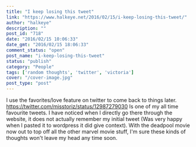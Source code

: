 ```yaml
---
title: "I keep losing this tweet"
link: "https://www.halkeye.net/2016/02/15/i-keep-losing-this-tweet/"
author: "halkeye"
description: ""
post_id: "718"
date: "2016/02/15 10:06:33"
date_gmt: "2016/02/15 18:06:33"
comment_status: "open"
post_name: "i-keep-losing-this-tweet"
status: "publish"
category: "People"
tags: ['random thoughts', 'twitter', 'victoria']
cover: "/cover-image.jpg"
post_type: "post"
---
```


I use the favorites/love feature on twitter to come back to things later. https://twitter.com/misstoriz/status/12987279030 Is one of my all time favourite tweets. I have noticed when I directly go there through the website, it does not actually remember my initial tweet (Was very happy when I pasted it to wordpress it did give context). With the deadpool movie now out to top off all the other marvel movie stuff, I'm sure these kinds of thoughts won't leave my head any time soon.